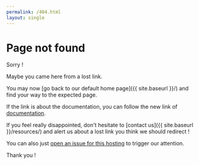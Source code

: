 ```yaml
---
permalink: /404.html
layout: single
---
```


# Page not found

Sorry !

Maybe you came here from a lost link.

You may now [go back to our default home page]({{ site.baseurl }}/) and find your way to the expected page.

If the link is about the documentation, you can follow the new link of [documentation](https://documentation.fusioninventory.org/).

If you feel really disappointed, don't hesitate to [contact us]({{ site.baseurl }}/resources/) and alert us about a lost link you think we should redirect !

You can also just [open an issue for this hosting](https://github.com/fusioninventory/fusioninventory.github.io/issues/new) to trigger our attention.

Thank you !